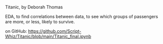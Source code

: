 Titanic, by Deborah Thomas

EDA, to find correlations between data, to see which groups of passengers are more, or less, likely to survive.

on GitHub:
https://github.com/Script-Whiz/Titanic/blob/main/Titanic_final.ipynb
